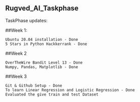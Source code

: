 ## Rugved_AI_Taskphase
TaskPhase updates:


##Week 1:

    Ubuntu 20.04 installation - Done
    5 Stars in Python Hackkerrank - Done


##Week 2


    OverTheWire Bandit Level 13 - Done
    Numpy, Pandas, Matplotlib - Done


##Week 3


    Git & Github Setup - Done
    To learn Linear Regression and Logistic Regression - Done
    Evaluated the give train and test Dataset

